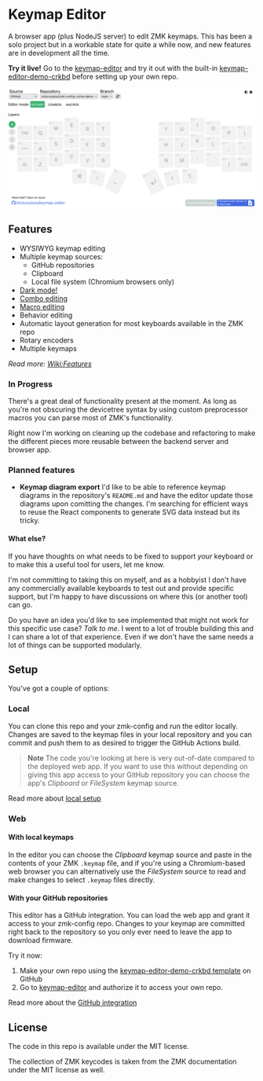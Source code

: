 # Keymap Editor

A browser app (plus NodeJS server) to edit ZMK keymaps. This has been a solo
project but in a workable state for quite a while now, and new features are in
development all the time.

**Try it live!** Go to the [keymap-editor] and try it out with the built-in
[keymap-editor-demo-crkbd] before setting up your own repo.

![Screenshot](./screenshots/editor-screenshot.png)

## Features

* WYSIWYG keymap editing
* Multiple keymap sources:
  * GitHub repositories
  * Clipboard
  * Local file system (Chromium browsers only)
* [Dark mode!](./screenshots/editor-screenshot-darkmode.png)
* [Combo editing](./screenshots/editor-screenshot-combos.png)
* [Macro editing](./screenshots/editor-screenshot-macros.png)
* Behavior editing
* Automatic layout generation for most keyboards available in the ZMK repo
* Rotary encoders
* Multiple keymaps

_Read more: [Wiki:Features]_

### In Progress

There's a great deal of functionality present at the moment. As long as you're
not obscuring the devicetree syntax by using custom preprocessor macros you can
parse most of ZMK's functionality.

Right now I'm working on cleaning up the codebase and refactoring to make the
different pieces more reusable between the backend server and browser app.

### Planned features

* **Keymap diagram export** I'd like to be able to reference keymap diagrams in
  the repository's `README.md` and have the editor update those diagrams upon
  comitting the changes. I'm searching for efficient ways to reuse the React
  components to generate SVG data instead but its tricky.

#### What else?

If you have thoughts on what needs to be fixed to support _your_ keyboard or to
make this a useful tool for users, let me know.

I'm not committing to taking this on myself, and as a hobbyist I don't have any
commercially available keyboards to test out and provide specific support, but
I'm happy to have discussions on where this (or another tool) can go.

Do you have an idea you'd like to see implemented that might not work for this
specific use case? _Talk to me_. I went to a lot of trouble building this and I
can share a lot of that experience. Even if we don't have the same needs a lot
of things can be supported modularly.


## Setup

You've got a couple of options:

### Local

You can clone this repo and your zmk-config and run the editor locally. Changes
are saved to the keymap files in your local repository and you can commit and
push them to as desired to trigger the GitHub Actions build.

> **Note**
> The code you're looking at here is very out-of-date compared to the deployed
> web app. If you want to use this without depending on giving this app access
> to your GitHub repository you can choose the app's _Clipboard_ or _FileSystem_
> keymap source.

Read more about [local setup](running-locally.md)

### Web

#### With local keymaps

In the editor you can choose the _Clipboard_ keymap source and paste in the
contents of your ZMK `.keymap` file, and if you're using a Chromium-based web
browser you can alternatively use the _FileSystem_ source to read and make 
changes to select `.keymap` files directly.

#### With your GitHub repositories

This editor has a GitHub integration. You can load the web app and grant it
access to your zmk-config repo. Changes to your keymap are committed right back
to the repository so you only ever need to leave the app to download firmware.

Try it now:

1. Make your own repo using the [keymap-editor-demo-crkbd template] on GitHub
2. Go to [keymap-editor] and authorize it to access your own repo.

Read more about the [GitHub integration](api/services/github/README.md)


## License

The code in this repo is available under the MIT license.

The collection of ZMK keycodes is taken from the ZMK documentation under the MIT
license as well.

[keymap-editor]: https://nickcoutsos.github.io/keymap-editor/
[keymap-editor-demo-crkbd]: https://github.com/nickcoutsos/keymap-editor-demo-crkbd/
[keymap-editor-demo-crkbd template]: https://github.com/nickcoutsos/keymap-editor-demo-crkbd/generate
[Wiki:Automatic Layout Generation]: https://github.com/nickcoutsos/keymap-editor/wiki/Defining-keyboard-layouts#automatic-layout-generation
[Wiki:Features]: https://github.com/nickcoutsos/keymap-editor/wiki/Features

